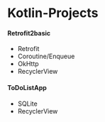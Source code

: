 # Kotlin-Projects

#### Retrofit2basic
- Retrofit
- Coroutine/Enqueue
- OkHttp
- RecyclerView

#### ToDoListApp
- SQLite
- RecyclerView
